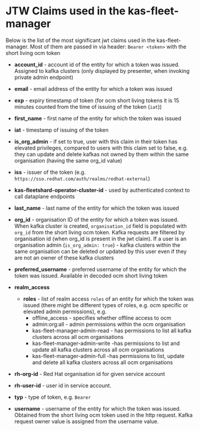 # JTW Claims used in the kas-fleet-manager

Below is the list of the most significant jwt claims used in the kas-fleet-manager. Most of them are passed in via header: `Bearer <token>` with the short living ocm token

* **account_id** - account id of the entity for which a token was issued. Assigned to kafka clusters (only displayed by presenter, when invoking private admin endpoint)

* **email** - email address of the entity for which a token was issued

* **exp** - expiry timestamp of token (for ocm short living tokens it is 15 minutes counted from the time of issuing of the token (`iat`))

* **first_name** - first name of the entity for which the token was issued

* **iat** - timestamp of issuing of the token

* **is_org_admin** - if set to true, user with this claim in their token has elevated privileges, compared to users with this claim set to false, e.g. they can update and delete kafkas not owned by them within the same organisation (having the same org_id value)

* **iss** - issuer of the token (e.g. `https://sso.redhat.com/auth/realms/redhat-external`)

* **kas-fleetshard-operator-cluster-id** - used by authenticated context to call dataplane endpoints

* **last_name** - last name of the entity for which the token was issued

* **org_id** - organisation ID of the entity for which a token was issued. When kafka cluster is created, `organisation_id` field is populated with `org_id` from the short living ocm token. Kafka requests are filtered by organisation id (when org_id is present in the jwt claim). If a user is an organisation admin (`is_org_admin: true`) - kafka clusters within the same organisation can be deleted or updated by this user even if they are not an owner of these kafka clusters

* **preferred_username** - preferred username of the entity for which the token was issued. Available in decoded ocm short living token

* **realm_access**
	* **roles** - list of realm access `roles` of an entity for which the token was issued (there might be different types of roles, e.g. ocm specific or elevated admin permissions), e.g.
		- offline_access - specifies whether offline access to ocm
		- admin:org:all - admin permissions within the ocm organisation
		- kas-fleet-manager-admin-read - has permissions to list all kafka clusters across all ocm organisations
		- kas-fleet-manager-admin-write -has permissions to list and update all kafka clusters across all ocm organisations
		- kas-fleet-manager-admin-full -has permissions to list, update and delete all kafka clusters across all ocm organisations

* **rh-org-id** - Red Hat organisation id for given service account

* **rh-user-id** - user id in service account.

* **typ** - type of token, e.g. `Bearer`

* **username** - username of the entity for which the token was issued. Obtained from the short living ocm token used in the http request. Kafka request owner value is assigned from the username value.
